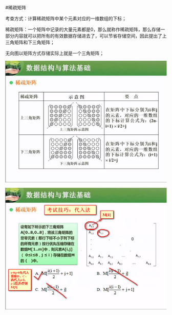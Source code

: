 #稀疏矩阵

考查方式：计算稀疏矩阵中某个元素对应的一维数组的下标；

稀疏矩阵：一个矩阵中记录的大量元素都是0，那么就称作稀疏矩阵，那么存储一部分内容就可以把所有的有效数据存储进去了，可以节省存储空间，因此提出了上三角矩阵和下三角矩阵；

无向图以矩阵方式存储实际上就是一个三角矩阵；

![](/imgs/1.7.2-1稀疏矩阵.png)

![](/imgs/1.7.2-2稀疏矩阵例题.png)